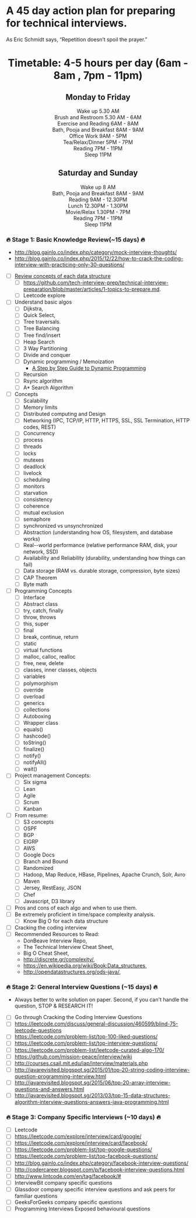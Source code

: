 # A 45 day action plan for preparing for technical interviews.

As Eric Schmidt says, “Repetition doesn’t spoil the prayer.”

<h1 align="center">Timetable: 4-5 hours per day (6am - 8am , 7pm - 11pm)</h1>
<h2 align="center"> Monday to Friday </h2>

<div align="center">Wake up 5.30 AM</div>
<div align="center">Brush and Restroom 5.30 AM - 6AM</div>
<div align="center">Exercise and Reading 6AM - 8AM</div>
<div align="center">Bath, Pooja and Breakfast 8AM - 9AM</div>
<div align="center">Office Work 9AM - 5PM</div>
<div align="center">Tea/Relax/Dinner 5PM - 7PM</div>
<div align="center">Reading 7PM - 11PM</div>
<div align="center">Sleep 11PM</div>

<h2 align="center"> Saturday and Sunday </h2>

<div align="center">Wake up 8 AM</div>
<div align="center">Bath, Pooja and Breakfast 8AM - 9AM</div>
<div align="center">Reading 9AM - 12.30PM</div>
<div align="center">Lunch 12.30PM - 1.30PM</div>
<div align="center">Movie/Relax 1.30PM - 7PM</div>
<div align="center">Reading 7PM - 11PM</div>
<div align="center">Sleep 11PM</div>

### :fire: Stage 1: Basic Knowledge Review(~15 days) :fire:
- http://blog.gainlo.co/index.php/category/mock-interview-thoughts/
- http://blog.gainlo.co/index.php/2015/12/22/how-to-crack-the-coding-interview-with-practicing-only-30-questions/
  
- [ ] [Review concepts of each data structure](https://github.com/tech-interview-prep/technical-interview-preparation/blob/master/articles/the-technical-interview-cheat-sheet.md)
    - [ ] https://github.com/tech-interview-prep/technical-interview-preparation/blob/master/articles/1-topics-to-prepare.md.
    - [ ] Leetcode explore
- [ ] Understand basic algos
    - [ ] Dijkstra,
    - [ ] Quick Select,
    - [ ] Tree traversals.
    - [ ] Tree Balancing
    - [ ] Tree find/insert
    - [ ] Heap Search
    - [ ] 3 Way Partitioning
    - [ ] Divide and conquer
    - [ ] Dynamic programming / Memoization
      - [A Step by Step Guide to Dynamic Programming
        ](http://blog.gainlo.co/index.php/2015/10/22/a-step-by-step-guide-to-dynamic-programming/)
    - [ ] Recursion
    - [ ] Rsync algorithm
    - [ ] A* Search Algorithm
- [ ] Concepts
  - [ ] Scalability
  - [ ] Memory limits
  - [ ] Distributed computing and Design
  - [ ] Networking (IPC, TCP/IP, HTTP, HTTPS, SSL, SSL Termination, HTTP codes, REST)
  - [ ] Concurrency
  - [ ] process
  - [ ] threads
  - [ ] locks
  - [ ] mutexes
  - [ ] deadlock
  - [ ] livelock
  - [ ] scheduling
  - [ ] monitors
  - [ ] starvation
  - [ ] consistency
  - [ ] coherence
  - [ ] mutual exclusion
  - [ ] semaphore
  - [ ] synchronized vs unsynchronized
  - [ ] Abstraction (understanding how OS, filesystem, and database works)
  - [ ] Real--world performance (relative performance RAM, disk, your network, SSD)
  - [ ] Availability and Reliability (durability, understanding how things can fail)
  - [ ] Data storage (RAM vs. durable storage, compression, byte sizes)
  - [ ] CAP Theorem
  - [ ] Byte math
- [ ] Programming Concepts
  - [ ] Interface
  - [ ] Abstract class
  - [ ] try, catch, finally
  - [ ] throw, throws
  - [ ] this, super
  - [ ] final
  - [ ] break, continue, return
  - [ ] static
  - [ ] virtual functions
  - [ ] malloc, calloc, realloc
  - [ ] free, new, delete
  - [ ] classes, inner classes, objects
  - [ ] variables
  - [ ] polymorphism
  - [ ] override
  - [ ] overload
  - [ ] generics
  - [ ] collections
  - [ ] Autoboxing
  - [ ] Wrapper class
  - [ ] equals()
  - [ ] hashcode()
  - [ ] toString()
  - [ ] finalize()
  - [ ] notify()
  - [ ] notifyAll()
  - [ ] wait()
- [ ] Project management Concepts:
  - [ ] Six sigma
  - [ ] Lean
  - [ ] Agile
  - [ ] Scrum
  - [ ] Kanban
- [ ] From resume:
  - [ ] S3 concepts
  - [ ] OSPF
  - [ ] BGP
  - [ ] EIGRP
  - [ ] AWS
  - [ ] Google Docs
  - [ ] Branch and Bound
  - [ ] Randomized
  - [ ] Hadoop, Map Reduce, HBase, Pipelines, Apache Crunch, Solr, Avro
  - [ ] Maven
  - [ ] Jersey, RestEasy, JSON
  - [ ] Chef
  - [ ] Javascript, D3 library 
- [ ] Pros and cons of each algo and when to use them.
- [ ] Be extremely proficient in time/space complexity analysis.
    - [ ] Know Big O for each data structure
- [ ] Cracking the coding interview
- [ ] Recommended Resources to Read:
    - DonBeave Interview Repo,
    - The Technical Interview Cheat Sheet,
    - Big O Cheat Sheet,
    - http://discrete.gr/complexity/,
    - https://en.wikipedia.org/wiki/Book:Data_structures,
    - http://opendatastructures.org/ods-java/,

### :fire: Stage 2: General Interview Questions (~15 days) :fire:
- Always better to write solution on paper. Second, if you can't handle the question, STOP & RESEARCH IT!
- [ ] Go through Cracking the Coding Interview Questions
- [ ] https://leetcode.com/discuss/general-discussion/460599/blind-75-leetcode-questions
- [ ] https://leetcode.com/problem-list/top-100-liked-questions/
- [ ] https://leetcode.com/problem-list/top-interview-questions/
- [ ] https://leetcode.com/problem-list/leetcode-curated-algo-170/
- [ ] https://github.com/mission-peace/interview/wiki
- [ ] http://courses.csail.mit.edu/iap/interview/materials.php
- [ ] http://javarevisited.blogspot.sg/2015/01/top-20-string-coding-interview-question-programming-interview.html
- [ ] http://javarevisited.blogspot.sg/2015/06/top-20-array-interview-questions-and-answers.html
- [ ] http://javarevisited.blogspot.sg/2013/03/top-15-data-structures-algorithm-interview-questions-answers-java-programming.html

### :fire: Stage 3: Company Specific Interviews (~10 days) :fire:
- [ ] Leetcode
- [ ] https://leetcode.com/explore/interview/card/google/
- [ ] https://leetcode.com/explore/interview/card/facebook/
- [ ] https://leetcode.com/problem-list/top-google-questions/
- [ ] https://leetcode.com/problem-list/top-facebook-questions/
- [ ] http://blog.gainlo.co/index.php/category/facebook-interview-questions/
- [ ] http://codercareer.blogspot.com/p/facebook-interview-questions.html
- [ ] http://www.lintcode.com/en/tag/facebook/#
- [ ] InterviewBit company specific questions
- [ ] Glassdoor company specific interview questions and ask peers for familiar questions
- [ ] GeeksForGeeks company specific questions
- [ ] Programming Interviews Exposed behavioural questions
